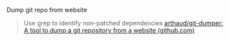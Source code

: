 Dump git repo from website
> Use grep to identify non-patched dependencies
[arthaud/git-dumper: A tool to dump a git repository from a website (github.com)](https://github.com/arthaud/git-dumper)